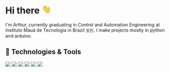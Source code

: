 # Hi there <img src=./img/wave.gif width="30px">

<!--
**arthurkko/arthurkko** is a ✨ _special_ ✨ repository because its `README.md` (this file) appears on your GitHub profile.

Here are some ideas to get you started:

- 🔭 I’m currently working on ...
- 🌱 I’m currently learning ...
- 👯 I’m looking to collaborate on ...
- 🤔 I’m looking for help with ...
- 💬 Ask me about ...
- 📫 How to reach me: ...
- 😄 Pronouns: ...
- ⚡ Fun fact: ...
-->

I'm Arthur, currently graduating in Control and Automation Engineering at Instituto Mauá de Tecnologia in Brazil 🇧🇷. I make projects mostly in python and arduino.

## 🔧 Technologies & Tools
![](https://img.shields.io/badge/OS-MacOS-informational?style=plas&logo=apple&logoColor=white&color=2bbc8a)
![](https://img.shields.io/badge/OS-Windows-informational?style=plas&logo=windows&logoColor=white&color=2bbc8a)
![](https://img.shields.io/badge/Code-Python-informational?style=plas&logo=python&logoColor=white&color=2bbc8a)
![](https://img.shields.io/badge/Code-Arduino-informational?style=plas&logo=arduino&logoColor=white&color=2bbc8a)
![](https://img.shields.io/badge/Shell-Zsh-informational?style=plas&logo=gnu-ash&logoColor=white&color=2bbc8a)
![](https://img.shields.io/badge/Shell-Bash-informational?style=plas&logo=gnu-bash&logoColor=white&color=2bbc8a)